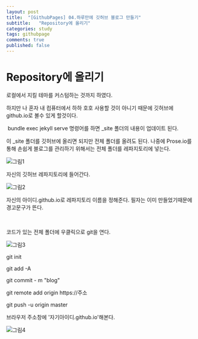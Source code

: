 ```yaml
---
layout: post
title:  "[GithubPages] 04.하루만에 깃허브 블로그 만들기"
subtitle:   "Repository에 올리기"
categories: study
tags: githubpage
comments: true
published: false
---
```


# Repository에 올리기


로컬에서 지킬 테마를 커스텀하는 것까지 하였다.

하지만 나 혼자 내 컴퓨터에서 하하 호호 사용할 것이 아니기 때문에 깃허브에 github.io로 볼수 있게 할것이다.

​
bundle exec jekyll serve 명령어를 하면 _site 폴더의 내용이 업데이트 된다.

이 _site 폴더를 깃허브에 올리면 되지만 전체 폴더를 올려도 된다. 나중에 Prose.io를 통해 손쉽게 블로그를 관리하기 위해서는 전체 폴더를 레파지토리에 넣는다.


![그림1](../../../../assets/img/study/githubpages/4-1.jpeg)

자신의 깃허브 레파지토리에 들어간다.


![그림2](../../../../assets/img/study/githubpages/4-2.jpeg)

자신의 아이디.github.io로 레파지토리 이름을 정해준다. 필자는 이미 만들었기때문에 경고문구가 뜬다.

​

코드가 있는 전체 폴더에 우클릭으로 git을 연다.


![그림3](../../../../assets/img/study/githubpages/4-3.png)

git init

git add -A

git commit - m "blog"

git remote add origin https://주소

git push -u origin master

브라우저 주소창에 '자기아이디.github.io'해본다.


![그림4](../../../../assets/img/study/githubpages/4-4.jpeg)

